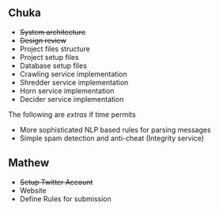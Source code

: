 ## Chuka
* ~~System architecture~~
* ~~Design review~~
* Project files structure
* Project setup files
* Database setup files
* Crawling service implementation
* Shredder service implementation
* Horn service implementation
* Decider service implementation

The following are *extras* if time permits

* More sophisticated NLP based rules for parsing messages
* Simple spam detection and anti-cheat (Integrity service)

## Mathew
* ~~Setup Twitter Account~~
* Website
* Define Rules for submission
